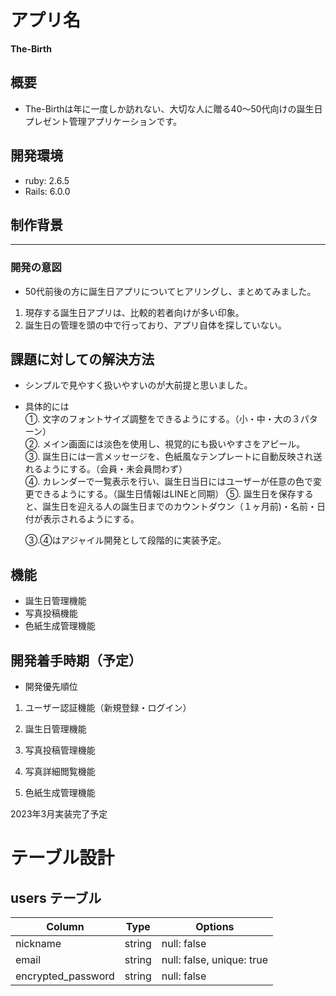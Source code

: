 # アプリ名
**The-Birth**

## 概要


- The-Birthは年に一度しか訪れない、大切な人に贈る40〜50代向けの誕生日プレゼント管理アプリケーションです。  

## 開発環境


- ruby: 2.6.5  
- Rails: 6.0.0

## 制作背景
---
### 開発の意図

- 50代前後の方に誕生日アプリについてヒアリングし、まとめてみました。  

1. 現存する誕生日アプリは、比較的若者向けが多い印象。  
2. 誕生日の管理を頭の中で行っており、アプリ自体を探していない。


## 課題に対しての解決方法

- シンプルで見やすく扱いやすいのが大前提と思いました。  
- 具体的には  
  ①. 文字のフォントサイズ調整をできるようにする。（小・中・大の３パターン）  
  ②. メイン画面には淡色を使用し、視覚的にも扱いやすさをアピール。  
  ③. 誕生日には一言メッセージを、色紙風なテンプレートに自動反映され送れるようにする。（会員・未会員問わず）  
  ④. カレンダーで一覧表示を行い、誕生日当日にはユーザーが任意の色で変更できるようにする。（誕生日情報はLINEと同期）
  ⑤. 誕生日を保存すると、誕生日を迎える人の誕生日までのカウントダウン（１ヶ月前)・名前・日付が表示されるようにする。
  
  
  ③.④はアジャイル開発として段階的に実装予定。

## 機能

- 誕生日管理機能  
- 写真投稿機能  
- 色紙生成管理機能

## 開発着手時期（予定）

- 開発優先順位

1. ユーザー認証機能（新規登録・ログイン）

2. 誕生日管理機能

3. 写真投稿管理機能

4. 写真詳細閲覧機能

5. 色紙生成管理機能

2023年3月実装完了予定

# テーブル設計

## users テーブル

| Column             | Type   | Options     |
| ------------------ | ------ | ----------- |
| nickname           | string | null: false |
| email              | string | null: false, unique: true |
| encrypted_password | string | null: false |



































